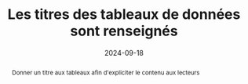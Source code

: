 ---
title: "Les titres des tableaux de données sont renseignés"
abstract: Donner un titre aux tableaux afin d'expliciter le contenu aux lecteurs
categories: 
    - "Structure et code"
agrege: O4237-E076
opquast: '4 237'
indiceebook: '76'
description: "Règle n°76"
before: "75"
weight: "076"
after: "77"
actif: '1'
layout: rules
date: 2024-09-18
tags: 
    - "Accessibilité"
    - "Lisibilité"
objectif: 
    - "Permettre aux utilisateurs d'aides techniques d'identifier aisément la nature des informations fournies par un tableau."
    - "Améliorer l’accessibilité des contenus aux personnes handicapées"
Meo: 
    - "Utiliser et renseigner l'élément HTML caption pour chaque tableau de données."
    - "Le cas échéant, recourir à un élément caption masqué à l'affichage."
Controle: 
    - "Vérifier le code source de la page HTML de l'epub et la présence de l'élément caption. Si cet élément est masqué à l'affichage à l'aide d'une classe CSS, vérifier qu'il reste accessible pour les lecteurs d'écran."
epubcheck: 
ace: 
humancheck: true
ReadiumGoToolkit: 
Source: 
    - "Opquast"
Referentiel:  
    - "[Web Content Accessibility Guidelines (WCAG) 1.3.1 Info and Relationships Level A](https://www.w3.org/Translations/WCAG22-fr/#info-and-relationships)"
steps: 
    - "Projet éditorial"
---